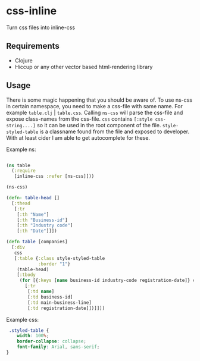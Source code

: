 # css-inline

Turn css files into inline-css


## Requirements
- Clojure
- Hiccup or any other vector based html-rendering library

## Usage

There is some magic happening that you should be aware of. To use ns-css in certain namespace, you need to make a css-file with same name. For example `table.clj` | `table.css`.
Calling `ns-css` will parse the css-file and expose class-names from the css-file. `css` contains `[:style css-string....]` so it can be used in the root component of the file.
`style-styled-table` is a classname found from the file and exposed to developer. With at least cider I am able to get autocomplete for these.

Example ns:

``` clojure

(ns table
  (:require
   [inline-css :refer [ns-css]]))

(ns-css)

(defn- table-head []
  [:thead
   [:tr
    [:th "Name"]
    [:th "Business-id"]
    [:th "Industry code"]
    [:th "Date"]]])

(defn table [companies]
  [:div
   css
   [:table {:class style-styled-table
            :border "1"}
    (table-head)
    [:tbody
     (for [{:keys [name business-id industry-code registration-date]} companies]
       [:tr
        [:td name]
        [:td business-id]
        [:td main-business-line]
        [:td registration-date]])]]])
```

Example css:

``` css
 .styled-table {
    width: 100%;
    border-collapse: collapse;
    font-family: Arial, sans-serif;
}

```
